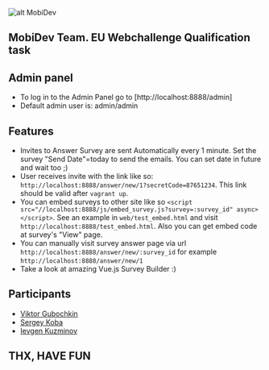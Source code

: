 ![alt MobiDev](http://mobidev.biz/assets/a271a90b/images/logo.png)
## MobiDev Team. EU Webchallenge Qualification task

## Admin panel
* To log in to the Admin Panel go to  [http://localhost:8888/admin]
* Default admin user is: admin/admin

## Features
* Invites to Answer Survey are sent Automatically every 1 minute. Set the survey "Send Date"=today to send the emails. You can set date in future and wait too ;)
* User receives invite with the link like so: `http://localhost:8888/answer/new/1?secretCode=87651234`. This link should be valid after `vagrant up`.
* You can embed surveys to other site like so `<script src="//localhost:8888/js/embed_survey.js?survey=:survey_id" async></script>`. See an example in `web/test_embed.html` and visit `http://localhost:8888/test_embed.html`. Also you can get embed code at survey's "View" page.
* You can manually visit survey answer page via url `http://localhost:8888/answer/new/:survey_id` for example `http://localhost:8888/answer/new/1`
* Take a look at amazing Vue.js Survey Builder :)

## Participants

* [Viktor Gubochkin](https://github.com/VictorGub)
* [Sergey Koba](https://github.com/sergey-koba-mobidev)
* [Ievgen Kuzminov](https://github.com/iJackUA)

## THX, HAVE FUN
